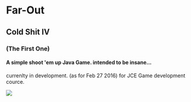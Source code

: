 # Far-Out
## Cold Shit IV
### (The First One)

#### A simple shoot 'em up Java Game. intended to be insane... 
currenlty in development. (as for Feb 27 2016) for JCE Game development cource.



![](https://github.com/sagidayan/Far-Out/blob/master/ScreenShot.png?raw=true)
